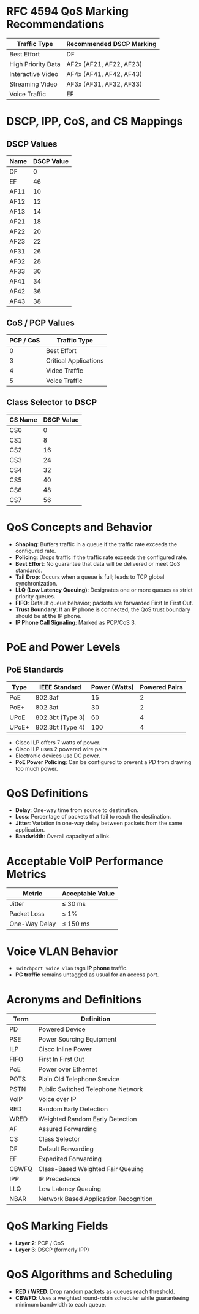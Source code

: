 # RFC 4594 QoS Marking Recommendations

| Traffic Type             | Recommended DSCP Marking |
|--------------------------|--------------------------|
| Best Effort              | DF                       |
| High Priority Data       | AF2x (AF21, AF22, AF23)  |
| Interactive Video        | AF4x (AF41, AF42, AF43)  |
| Streaming Video          | AF3x (AF31, AF32, AF33)  |
| Voice Traffic            | EF                       |

# DSCP, IPP, CoS, and CS Mappings

## DSCP Values

| Name   | DSCP Value |
|--------|------------|
| DF     | 0          |
| EF     | 46         |
| AF11   | 10         |
| AF12   | 12         |
| AF13   | 14         |
| AF21   | 18         |
| AF22   | 20         |
| AF23   | 22         |
| AF31   | 26         |
| AF32   | 28         |
| AF33   | 30         |
| AF41   | 34         |
| AF42   | 36         |
| AF43   | 38         |

## CoS / PCP Values

| PCP / CoS | Traffic Type         |
|-----------|----------------------|
| 0         | Best Effort          |
| 3         | Critical Applications|
| 4         | Video Traffic        |
| 5         | Voice Traffic        |

## Class Selector to DSCP

| CS Name | DSCP Value |
|---------|------------|
| CS0     | 0          |
| CS1     | 8          |
| CS2     | 16         |
| CS3     | 24         |
| CS4     | 32         |
| CS5     | 40         |
| CS6     | 48         |
| CS7     | 56         |

# QoS Concepts and Behavior

- **Shaping**: Buffers traffic in a queue if the traffic rate exceeds the configured rate.
- **Policing**: Drops traffic if the traffic rate exceeds the configured rate.
- **Best Effort**: No guarantee that data will be delivered or meet QoS standards.
- **Tail Drop**: Occurs when a queue is full; leads to TCP global synchronization.
- **LLQ (Low Latency Queuing)**: Designates one or more queues as strict priority queues.
- **FIFO**: Default queue behavior; packets are forwarded First In First Out.
- **Trust Boundary**: If an IP phone is connected, the QoS trust boundary should be at the IP phone.
- **IP Phone Call Signaling**: Marked as PCP/CoS 3.

# PoE and Power Levels

## PoE Standards

| Type     | IEEE Standard | Power (Watts) | Powered Pairs |
|----------|----------------|----------------|----------------|
| PoE      | 802.3af        | 15             | 2              |
| PoE+     | 802.3at        | 30             | 2              |
| UPoE     | 802.3bt (Type 3)| 60            | 4              |
| UPoE+    | 802.3bt (Type 4)| 100           | 4              |

- Cisco ILP offers 7 watts of power.
- Cisco ILP uses 2 powered wire pairs.
- Electronic devices use DC power.
- **PoE Power Policing**: Can be configured to prevent a PD from drawing too much power.

# QoS Definitions

- **Delay**: One-way time from source to destination.
- **Loss**: Percentage of packets that fail to reach the destination.
- **Jitter**: Variation in one-way delay between packets from the same application.
- **Bandwidth**: Overall capacity of a link.

# Acceptable VoIP Performance Metrics

| Metric       | Acceptable Value      |
|--------------|------------------------|
| Jitter       | ≤ 30 ms               |
| Packet Loss  | ≤ 1%                  |
| One-Way Delay| ≤ 150 ms              |

# Voice VLAN Behavior

- `switchport voice vlan` tags **IP phone** traffic.
- **PC traffic** remains untagged as usual for an access port.

# Acronyms and Definitions

| Term   | Definition                            |
|--------|----------------------------------------|
| PD     | Powered Device                        |
| PSE    | Power Sourcing Equipment              |
| ILP    | Cisco Inline Power                    |
| FIFO   | First In First Out                    |
| PoE    | Power over Ethernet                   |
| POTS   | Plain Old Telephone Service           |
| PSTN   | Public Switched Telephone Network     |
| VoIP   | Voice over IP                         |
| RED    | Random Early Detection                |
| WRED   | Weighted Random Early Detection       |
| AF     | Assured Forwarding                    |
| CS     | Class Selector                        |
| DF     | Default Forwarding                    |
| EF     | Expedited Forwarding                  |
| CBWFQ  | Class-Based Weighted Fair Queuing     |
| IPP    | IP Precedence                         |
| LLQ    | Low Latency Queuing                   |
| NBAR   | Network Based Application Recognition |

# QoS Marking Fields

- **Layer 2**: PCP / CoS
- **Layer 3**: DSCP (formerly IPP)

# QoS Algorithms and Scheduling

- **RED / WRED**: Drop random packets as queues reach threshold.
- **CBWFQ**: Uses a weighted round-robin scheduler while guaranteeing minimum bandwidth to each queue.

